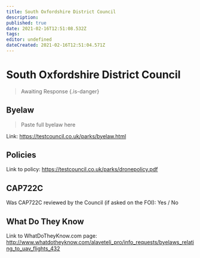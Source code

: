 ```yaml
---
title: South Oxfordshire District Council
description: 
published: true
date: 2021-02-16T12:51:08.532Z
tags: 
editor: undefined
dateCreated: 2021-02-16T12:51:04.571Z
---
```


# South Oxfordshire District Council
>  Awaiting Response
> {.is-danger}

## Byelaw
> Paste full byelaw here

Link:
https://testcouncil.co.uk/parks/byelaw.html

## Policies
Link to policy:
https://testcouncil.co.uk/parks/dronepolicy.pdf

## CAP722C

Was CAP722C reviewed by the Council (if asked on the FOI): Yes / No

## What Do They Know

Link to WhatDoTheyKnow.com page:
http://www.whatdotheyknow.com/alaveteli_pro/info_requests/byelaws_relating_to_uav_flights_432

